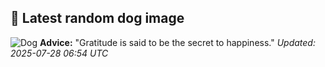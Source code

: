 ## 🐶 Latest random dog image
![Dog](https://images.dog.ceo/breeds/sheepdog-indian/Himalayan_Sheepdog.jpg)
**Advice:** "Gratitude is said to be the secret to happiness."
*Updated: 2025-07-28 06:54 UTC*
